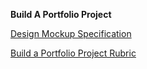 **Build A Portfolio Project**


[Design Mockup Specification](docs/design-mockup-portfolio.pdf)

[Build a Portfolio Project Rubric](http://github.com/jjyoung1/doc/Build_a_Portfolio_Project_Rubric.html)